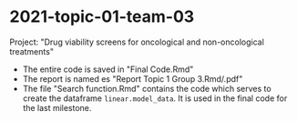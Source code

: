 # 2021-topic-01-team-03

Project: "Drug viability screens for oncological and non-oncological treatments"

- The entire code is saved in "Final Code.Rmd"
- The report is named es "Report Topic 1 Group 3.Rmd/.pdf"
- The file "Search function.Rmd" contains the code which serves to create the dataframe ```linear.model_data```. It is used in the final code for the last milestone.